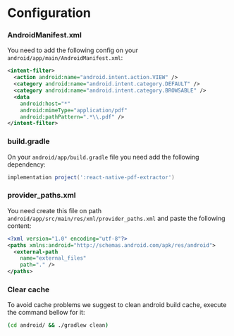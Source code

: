 # Configuration

### AndroidManifest.xml

You need to add the following config on your `android/app/main/AndroidManifest.xml`:

```xml
<intent-filter>
  <action android:name="android.intent.action.VIEW" />
  <category android:name="android.intent.category.DEFAULT" />
  <category android:name="android.intent.category.BROWSABLE" />
  <data
    android:host="*"
    android:mimeType="application/pdf"
    android:pathPattern=".*\\.pdf" />
</intent-filter>
```

### build.gradle

On your `android/app/build.gradle` file you need add the following dependency:

```groovy
implementation project(':react-native-pdf-extractor')
```

### provider_paths.xml

You need create this file on path `android/app/src/main/res/xml/provider_paths.xml` and paste the following content:

```xml
<?xml version="1.0" encoding="utf-8"?>
<paths xmlns:android="http://schemas.android.com/apk/res/android">
  <external-path
    name="external_files"
    path="." />
</paths>
```

### Clear cache

To avoid cache problems we suggest to clean android build cache, execute the command bellow for it:

```sh
(cd android/ && ./gradlew clean)
```
